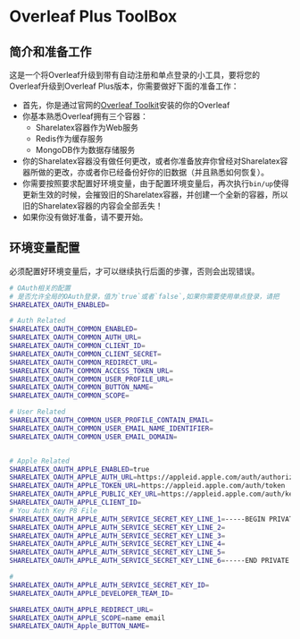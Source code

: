 # Overleaf Plus ToolBox
## 简介和准备工作
这是一个将Overleaf升级到带有自动注册和单点登录的小工具，要将您的Overleaf升级到Overleaf Plus版本，你需要做好下面的准备工作：
- 首先，你是通过官网的[Overleaf Toolkit](https://github.com/overleaf/toolkit/)安装的你的Overleaf
- 你基本熟悉Overleaf拥有三个容器：
    - Sharelatex容器作为Web服务
    - Redis作为缓存服务
    - MongoDB作为数据存储服务
- 你的Sharelatex容器没有做任何更改，或者你准备放弃你曾经对Sharelatex容器所做的更改，亦或者你已经备份好你的旧数据（并且熟悉如何恢复）。
- 你需要按照要求配置好环境变量，由于配置环境变量后，再次执行`bin/up`使得更新生效的时候，会摧毁旧的Sharelatex容器，并创建一个全新的容器，所以旧的Sharelatex容器的内容会全部丢失！
- 如果你没有做好准备，请不要开始。

## 环境变量配置
必须配置好环境变量后，才可以继续执行后面的步骤，否则会出现错误。
```bash
# OAuth相关的配置
# 是否允许全局的OAuth登录，值为`true`或者`false`,如果你需要使用单点登录，请把
SHARELATEX_OAUTH_ENABLED=

# Auth Related
SHARELATEX_OAUTH_COMMON_ENABLED=
SHARELATEX_OAUTH_COMMON_AUTH_URL=
SHARELATEX_OAUTH_COMMON_CLIENT_ID=
SHARELATEX_OAUTH_COMMON_CLIENT_SECRET=
SHARELATEX_OAUTH_COMMON_REDIRECT_URL=
SHARELATEX_OAUTH_COMMON_ACCESS_TOKEN_URL=
SHARELATEX_OAUTH_COMMON_USER_PROFILE_URL=
SHARELATEX_OAUTH_COMMON_BUTTON_NAME=
SHARELATEX_OAUTH_COMMON_SCOPE=

# User Related
SHARELATEX_OAUTH_COMMON_USER_PROFILE_CONTAIN_EMAIL=
SHARELATEX_OAUTH_COMMON_USER_EMAIL_NAME_IDENTIFIER=
SHARELATEX_OAUTH_COMMON_USER_EMAIL_DOMAIN=


# Apple Related 
SHARELATEX_OAUTH_APPLE_ENABLED=true
SHARELATEX_OAUTH_APPLE_AUTH_URL=https://appleid.apple.com/auth/authorize
SHARELATEX_OAUTH_APPLE_TOKEN_URL=https://appleid.apple.com/auth/token
SHARELATEX_OAUTH_APPLE_PUBLIC_KEY_URL=https://appleid.apple.com/auth/keys
SHARELATEX_OAUTH_APPLE_CLIENT_ID=
# You Auth Key P8 File
SHARELATEX_OAUTH_APPLE_AUTH_SERVICE_SECRET_KEY_LINE_1=-----BEGIN PRIVATE KEY-----
SHARELATEX_OAUTH_APPLE_AUTH_SERVICE_SECRET_KEY_LINE_2=
SHARELATEX_OAUTH_APPLE_AUTH_SERVICE_SECRET_KEY_LINE_3=
SHARELATEX_OAUTH_APPLE_AUTH_SERVICE_SECRET_KEY_LINE_4=
SHARELATEX_OAUTH_APPLE_AUTH_SERVICE_SECRET_KEY_LINE_5=
SHARELATEX_OAUTH_APPLE_AUTH_SERVICE_SECRET_KEY_LINE_6=-----END PRIVATE KEY-----

#
SHARELATEX_OAUTH_APPLE_AUTH_SERVICE_SECRET_KEY_ID=
SHARELATEX_OAUTH_APPLE_DEVELOPER_TEAM_ID=

SHARELATEX_OAUTH_APPLE_REDIRECT_URL=
SHARELATEX_OAUTH_APPLE_SCOPE=name email
SHARELATEX_OAUTH_Apple_BUTTON_NAME=

```
